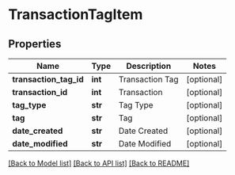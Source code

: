 # TransactionTagItem

## Properties
Name | Type | Description | Notes
------------ | ------------- | ------------- | -------------
**transaction_tag_id** | **int** | Transaction Tag | [optional] 
**transaction_id** | **int** | Transaction | [optional] 
**tag_type** | **str** | Tag Type | [optional] 
**tag** | **str** | Tag | [optional] 
**date_created** | **str** | Date Created | [optional] 
**date_modified** | **str** | Date Modified | [optional] 

[[Back to Model list]](../README.md#documentation-for-models) [[Back to API list]](../README.md#documentation-for-api-endpoints) [[Back to README]](../README.md)


